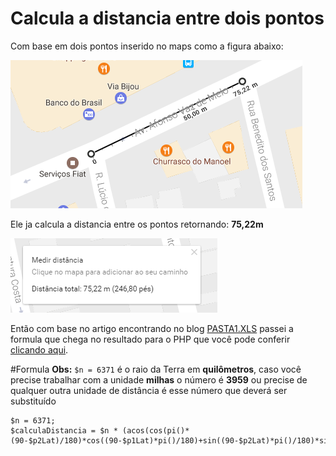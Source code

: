# Calcula a distancia entre dois pontos

Com base em dois pontos inserido no maps como a figura abaixo:

![alt tag](https://github.com/Fredrumond/distancia-entre-dois-pontos/blob/master/pontos%20do%20maps.png)


Ele ja calcula a distancia entre os pontos retornando: **75,22m** 

![alt tag](https://github.com/Fredrumond/distancia-entre-dois-pontos/blob/master/resultado%20do%20maps.png)

Então com base no artigo encontrando no blog [PASTA1.XLS](http://pasta1xls.blogspot.com.br/2009/05/como-calcular-distancia-entre.html?m=1) passei a formula que chega no resultado para o PHP que você pode conferir [clicando aqui](https://github.com/Fredrumond/distancia-entre-dois-pontos/blob/master/distancia.php).

#Formula
**Obs:** ``$n = 6371`` é o raio da Terra em **quilômetros**, caso você precise trabalhar com a unidade **milhas** o número é **3959** ou precise de qualquer outra unidade de distância é esse número que deverá ser substituído
````
$n = 6371;
$calculaDistancia = $n * (acos(cos(pi()*(90-$p2Lat)/180)*cos((90-$p1Lat)*pi()/180)+sin((90-$p2Lat)*pi()/180)*sin((90-$p1Lat)*pi()/180)*cos(($p1Lon-$p2Lon)*pi()/180)));
